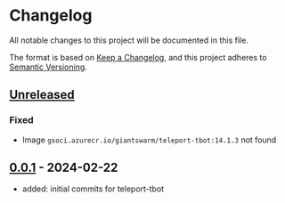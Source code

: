 # Changelog

All notable changes to this project will be documented in this file.

The format is based on [Keep a Changelog](https://keepachangelog.com/en/1.0.0/),
and this project adheres to [Semantic Versioning](https://semver.org/spec/v2.0.0.html).

## [Unreleased]

### Fixed

- Image `gsoci.azurecr.io/giantswarm/teleport-tbot:14.1.3` not found

## [0.0.1] - 2024-02-22

- added: initial commits for teleport-tbot

[Unreleased]: https://github.com/giantswarm/teleport-tbot/compare/v0.0.1...HEAD
[0.0.1]: https://github.com/giantswarm/teleport-tbot/releases/tag/v0.0.1
